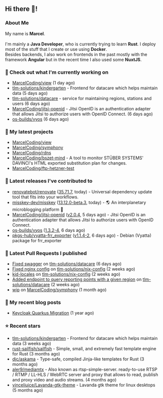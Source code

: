 ## Hi there 👋!




### About Me

My name is **Marcel**.
<br><br>
I'm mainly a **Java Developer**, who is currently trying to learn **Rust**. I deploy most of the stuff that I create or use using **Docker**.
<br>
Besides backends, I also work on frontends in the past mostly with the framework **Angular** but in the recent time I also used some **NuxtJS**. 



### 👷 Check out what I'm currently working on

- [MarcelCoding/view](https://github.com/MarcelCoding/view) (1 day ago)
- [tlm-solutions/kindergarten](https://github.com/tlm-solutions/kindergarten) - Frontend for datacare which helps maintain data  (5 days ago)
- [tlm-solutions/datacare](https://github.com/tlm-solutions/datacare) - service for maintaining regions, stations and users (6 days ago)
- [MarcelCoding/jitsi-openid](https://github.com/MarcelCoding/jitsi-openid) - Jitsi OpenID is an authentication adapter that allows Jitsi to authorize users with OpenID Connect. (6 days ago)
- [os-builds/vyos](https://github.com/os-builds/vyos) (6 days ago)

### 🌱 My latest projects

- [MarcelCoding/view](https://github.com/MarcelCoding/view)
- [MarcelCoding/symphony](https://github.com/MarcelCoding/symphony)
- [MarcelCoding/rdns](https://github.com/MarcelCoding/rdns)
- [MarcelCoding/bszet-mind](https://github.com/MarcelCoding/bszet-mind) - A tool to monitor STÜBER SYSTEMS&#39; DAVINCI&#39;s HTML exported substitution plan for changes.
- [MarcelCoding/ftp-hetzner-test](https://github.com/MarcelCoding/ftp-hetzner-test)

### 🔭 Latest releases I've contributed to

- [renovatebot/renovate](https://github.com/renovatebot/renovate) ([35.71.7](https://github.com/renovatebot/renovate/releases/tag/35.71.7), today) - Universal dependency update tool that fits into your workflows.
- [misskey-dev/misskey](https://github.com/misskey-dev/misskey) ([13.12.0-beta.3](https://github.com/misskey-dev/misskey/releases/tag/13.12.0-beta.3), today) - 🌎 An interplanetary microblogging platform 🚀
- [MarcelCoding/jitsi-openid](https://github.com/MarcelCoding/jitsi-openid) ([v2.0.4](https://github.com/MarcelCoding/jitsi-openid/releases/tag/v2.0.4), 5 days ago) - Jitsi OpenID is an authentication adapter that allows Jitsi to authorize users with OpenID Connect.
- [os-builds/vyos](https://github.com/os-builds/vyos) ([1.3.2-4](https://github.com/os-builds/vyos/releases/tag/1.3.2-4), 6 days ago)
- [pkgs-hub/vyatta-frr_exporter](https://github.com/pkgs-hub/vyatta-frr_exporter) ([v1.1.4-2](https://github.com/pkgs-hub/vyatta-frr_exporter/releases/tag/v1.1.4-2), 6 days ago) - Debian (Vyatta) package for frr_exporter

### 🔨 Latest Pull Requests I published

- [Fixed swagger](https://github.com/tlm-solutions/datacare/pull/28) on [tlm-solutions/datacare](https://github.com/tlm-solutions/datacare) (6 days ago)
- [Fixed nginx config](https://github.com/tlm-solutions/nix-config/pull/16) on [tlm-solutions/nix-config](https://github.com/tlm-solutions/nix-config) (2 weeks ago)
- [kid-locales](https://github.com/tlm-solutions/nix-config/pull/15) on [tlm-solutions/nix-config](https://github.com/tlm-solutions/nix-config) (2 weeks ago)
- [Added endpoint to query reporting points with a given region](https://github.com/tlm-solutions/datacare/pull/26) on [tlm-solutions/datacare](https://github.com/tlm-solutions/datacare) (2 weeks ago)
- [wip](https://github.com/MarcelCoding/symphony/pull/1) on [MarcelCoding/symphony](https://github.com/MarcelCoding/symphony) (1 month ago)

### 📜 My recent blog posts

- [Keycloak Quarkus Migration](https://m4rc3l.de/blog/keycloak-quarkus-migration) (1 year ago)

### ⭐ Recent stars

- [tlm-solutions/kindergarten](https://github.com/tlm-solutions/kindergarten) - Frontend for datacare which helps maintain data  (3 weeks ago)
- [rust-sailfish/sailfish](https://github.com/rust-sailfish/sailfish) - Simple, small, and extremely fast template engine for Rust (3 months ago)
- [djc/askama](https://github.com/djc/askama) - Type-safe, compiled Jinja-like templates for Rust (3 months ago)
- [aler9/mediamtx](https://github.com/aler9/mediamtx) - Also known as rtsp-simple-server. ready-to-use RTSP / RTMP / LL-HLS / WebRTC server and proxy that allows to read, publish and proxy video and audio streams. (4 months ago)
- [vinceliuice/Lavanda-gtk-theme](https://github.com/vinceliuice/Lavanda-gtk-theme) - Lavanda gtk theme for linux desktops (5 months ago)
